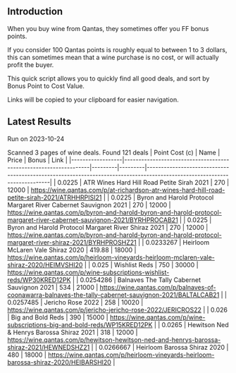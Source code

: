 ## Introduction

When you buy wine from Qantas, they sometimes offer you FF bonus points. 

If you consider 100 Qantas points is roughly equal to between 1 to 3 dollars, this can sometimes mean that a wine purchase is no cost, or will actually profit the buyer.

This quick script allows you to quickly find all good deals, and sort by Bonus Point to Cost Value.

Links will be copied to your clipboard for easier navigation.

## Latest Results

Run on 2023-10-24

Scanned 3 pages of wine deals.
Found 121 deals
|   Point Cost (c) | Name                                                             |   Price |   Bonus | Link                                                                                                                     |
|------------------|------------------------------------------------------------------|---------|---------|--------------------------------------------------------------------------------------------------------------------------|
|        0.0225    | ATR Wines Hard Hill Road Petite Sirah 2021                       |  270    |   12000 | https://wine.qantas.com/p/at-richardson-atr-wines-hard-hill-road-petite-sirah-2021/ATRHHRPISI21                          |
|        0.0225    | Byron and Harold Protocol Margaret River Cabernet Sauvignon 2021 |  270    |   12000 | https://wine.qantas.com/p/byron-and-harold-byron-and-harold-protocol-margaret-river-cabernet-sauvignon-2021/BYRHPROCAB21 |
|        0.0225    | Byron and Harold Protocol Margaret River Shiraz 2021             |  270    |   12000 | https://wine.qantas.com/p/byron-and-harold-byron-and-harold-protocol-margaret-river-shiraz-2021/BYRHPROSHZ21             |
|        0.0233267 | Heirloom McLaren Vale Shiraz 2020                                |  419.88 |   18000 | https://wine.qantas.com/p/heirloom-vineyards-heirloom-mclaren-vale-shiraz-2020/HEIMVSHI20                                |
|        0.025     | Wishlist Reds                                                    |  750    |   30000 | https://wine.qantas.com/p/wine-subscriptions-wishlist-reds/WP30KRED12PK                                                  |
|        0.0254286 | Balnaves The Tally Cabernet Sauvignon 2021                       |  534    |   21000 | https://wine.qantas.com/p/balnaves-of-coonawarra-balnaves-the-tally-cabernet-sauvignon-2021/BALTALCAB21                  |
|        0.0257485 | Jericho Rose 2022                                                |  258    |   10020 | https://wine.qantas.com/p/jericho-jericho-rose-2022/JERICROS22                                                           |
|        0.026     | Big and Bold Reds                                                |  390    |   15000 | https://wine.qantas.com/p/wine-subscriptions-big-and-bold-reds/WP15KRED12PK                                              |
|        0.0265    | Hewitson Ned & Henrys Barossa Shiraz 2021                        |  318    |   12000 | https://wine.qantas.com/p/hewitson-hewitson-ned-and-henrys-barossa-shiraz-2021/HEWNEDSHZ21                               |
|        0.0266667 | Heirloom Barossa Shiraz 2020                                     |  480    |   18000 | https://wine.qantas.com/p/heirloom-vineyards-heirloom-barossa-shiraz-2020/HEIBARSHI20                                    |

